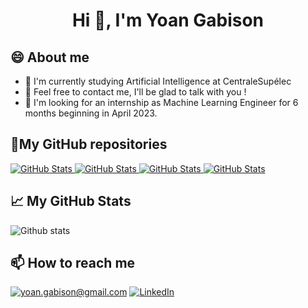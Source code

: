 <h1 align="center">Hi 👋, I'm Yoan Gabison</h1>

## 😄 About me
- 🌱 I'm currently studying Artificial Intelligence at CentraleSupélec     
- 🤔 Feel free to contact me, I'll be glad to talk with you !
- 💬 I'm looking for an internship as Machine Learning Engineer for 6 months beginning in April 2023.

<h2>📌My GitHub repositories</h2>
<div>
  <p>
    <a href="https://github.com/YoanGab/langchain_chainlit">
      <img src="https://github-readme-stats.vercel.app/api/pin/?username=YoanGab&repo=langchain_chainlit" alt="GitHub Stats" />
    </a>
    <a href="https://github.com/YoanGab/chatbot_and_recommendation_system">
      <img src="https://github-readme-stats.vercel.app/api/pin/?username=YoanGab&repo=chatbot_and_recommendation_system" alt="GitHub Stats" />
    </a>
    <a href="https://github.com/YoanGab/Morpion4">
      <img src="https://github-readme-stats.vercel.app/api/pin/?username=YoanGab&repo=Morpion4" alt="GitHub Stats" />
    </a>
    <a href="https://github.com/YoanGab/KNN">
      <img src="https://github-readme-stats.vercel.app/api/pin/?username=YoanGab&repo=KNN" alt="GitHub Stats" />
    </a>
  </p>
</div>

<h2>📈 My GitHub Stats</h2>

![Github stats](https://github-readme-stats.vercel.app/api?username=YoanGab&show_icons=true&include_all_commits=true)

<h2>📫 How to reach me</h2>

<a href="mailto:yoan.gabison@gmail.com]">![yoan.gabison@gmail.com](https://img.shields.io/badge/Gmail-D14836?style=for-the-badge&logo=gmail&logoColor=white)</a>
<a href="https://www.linkedin.com/in/yoangabison/">![LinkedIn](https://img.shields.io/badge/LinkedIn-0077B5?style=for-the-badge&logo=linkedin&logoColor=white)</a>
